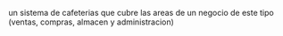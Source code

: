 un sistema de cafeterias que cubre las areas de un negocio de este tipo (ventas, compras, almacen y administracion)